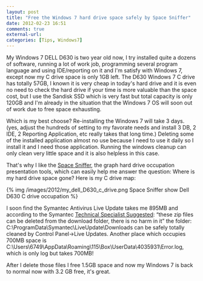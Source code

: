 ```yaml
---
layout: post
title: "Free the Windows 7 hard drive space safely by Space Sniffer"
date: 2012-02-23 16:51
comments: true
external-url:
categories: [Tips, Windows7]
---
```

My Windows 7 DELL D630 is two year old now, I try installed quite a dozens of software, running a lot of work job, programming several program language and using IDE/reporting on it and I'm satisfy with Windows 7, except now my C drive space is only 1GB left. The D630 Windows 7 C drive has totally 57GB, I known it is very cheap in today's hard drive and it is even no need to check the hard drive if your time is more valuable than the space cost, but I use the Sandisk SSD which is very fast but total capacity is only 120GB and I'm already in the situation that the Windows 7 OS will soon out of work due to free space exhausting.

Which is my best choose? Re-installing the Windows 7 will take 3 days. (yes, adjust the hundreds of setting to my favorate needs and install 3 DB, 2 IDE, 2 Reporting Application, etc really takes that long time.) Deleting some of the installed application almost no use because I need to use it daily so I install it and I need those application. Running the windows cleanup can only clean very little space and it is also helpless in this case.

<!--more-->

That's why I like the <a href="http://spacesniffer.en.softonic.com/" target="_blank">Space Sniffer</a>, the graph hard drive occupation presentation tools, which can easily help me answer the question: Where is my hard drive space gone? Here is my C drive map:

{% img /images/2012/my_dell_D630_c_drive.png Space Sniffer show Dell D630 C drive occupation %}

I soon find the Symantec Antivirus Live Update takes me 895MB and according to the Symantec <a href="http://www.symantec.com/connect/forums/change-liveupdate-download-directory" target="_blank">Technical Specialist Suggested</a>: &ldquo;these zip files can be deleted from the download folder, there is no harm in it&rdquo; the folder: C:\ProgramData\Symantec\LiveUpdate\Downloads can be safely totally cleaned by Control Panel-&gt;Live Updates. Another place which occupies 700MB space is C:\Users\6749\AppData\Roaming\115\Box\UserData\4035931\Error.log, which is only log but takes 700MB!

After I delete those files I free 1.5GB space and now my Windows 7 is back to normal now with 3.2 GB free, it's great.